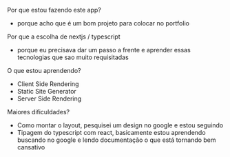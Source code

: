 Por que estou fazendo este app?

- porque acho que é um bom projeto para colocar no portfolio

Por que a escolha de nextjs / typescript

- porque eu precisava dar um passo a frente e aprender essas tecnologias que sao muito requisitadas

O que estou aprendendo?

- Client Side Rendering
- Static Site Generator
- Server Side Rendering

Maiores dificuldades?

- Como montar o layout, pesquisei um design no google e estou seguindo
- Tipagem do typescript com react, basicamente estou aprendendo buscando no google e lendo documentação o que está tornando
  bem cansativo
